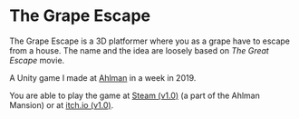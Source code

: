 # The Grape Escape
The Grape Escape is a 3D platformer where you as a grape have to escape from a house. The name and the idea are loosely based on _The Great Escape_ movie.

A Unity game I made at [Ahlman](https://ahlmanedu.fi/koulutushaku/peliohjelmoinnin-linja/) in a week in 2019.

You are able to play the game at [Steam (v1.0)](https://store.steampowered.com/app/1252020/Ahlman_Mansion_2020/) (a part of the Ahlman Mansion) or at [itch.io (v1.0)](https://catskissat.itch.io/the-grape-escape).
